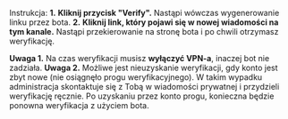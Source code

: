 Instrukcja:
**1.** **Kliknij przycisk "Verify".** Nastąpi wówczas wygenerowanie linku przez bota.
**2.** **Kliknij link, który pojawi się w nowej wiadomości na tym kanale.** Nastąpi przekierowanie na stronę bota i po chwili otrzymasz weryfikację.

__Uwaga 1.__ Na czas weryfikacji musisz **wyłączyć VPN-a**, inaczej bot nie zadziała.
__Uwaga 2.__ Możliwe jest nieuzyskanie weryfikacji, gdy konto jest zbyt nowe (nie osiągnęło progu weryfikacyjnego). W takim wypadku administracja skontaktuje się z Tobą w wiadomości prywatnej i przydzieli weryfikację ręcznie. Po uzyskaniu przez konto progu, konieczna będzie ponowna weryfikacja z użyciem bota.